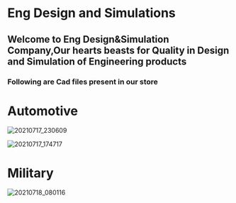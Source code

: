 # Eng Design and Simulations

## Welcome to Eng Design&Simulation Company,Our hearts beasts for Quality in Design and Simulation of Engineering products

### Following are Cad files present in our store
# Automotive
![20210717_230609](https://user-images.githubusercontent.com/86612097/126055296-16931e34-a344-47ac-9565-34ea9639f870.gif)




![20210717_174717](https://user-images.githubusercontent.com/86612097/126043537-874fa52c-0a56-4b82-bef3-9513751ae6b7.gif)

# Military
![20210718_080116](https://user-images.githubusercontent.com/86612097/126056456-5cbc14af-cf13-44f3-a5a5-3ac94b3a4800.gif)








































